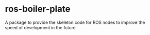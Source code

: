 # ros-boiler-plate
A package to provide the skeleton code for ROS nodes to improve the speed of development in the future
